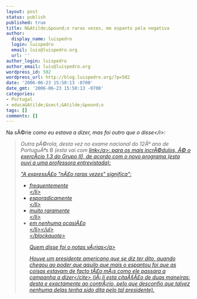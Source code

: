 ```yaml
---
layout: post
status: publish
published: true
title: N&Atilde;&pound;o raras vezes, me espanto pela negativa
author:
  display_name: luispedro
  login: luispedro
  email: luis@luispedro.org
  url: ''
author_login: luispedro
author_email: luis@luispedro.org
wordpress_id: 502
wordpress_url: http://blog.luispedro.org/?p=502
date: '2006-06-23 15:50:13 -0700'
date_gmt: '2006-06-23 15:50:13 -0700'
categories:
- Portugal
- educa&Atilde;&sect;&Atilde;&pound;o
tags: []
comments: []
---
```

<p>Na s&Atilde;&copy;rie <i>como eu estava a dizer, mas foi outro que o disse<&#47;i>:</p>
<blockquote><p>
Outra p&Atilde;&copy;rola, desta vez no exame nacional do 12&Acirc;&ordm; ano de Portugu&Atilde;&ordf;s B (esta vai com <a href="http:&#47;&#47;www.exames.org&#47;enes&#47;2006&#47;1&#47;639.pdf">link<&#47;a>: para os mais incr&Atilde;&copy;dulos, &Atilde;&copy; o exerc&Atilde;&shy;cio 1.3 do Grupo II), de acordo com o novo programa (esta ouvi a uma professora entrevistada):</p>
<p>"A express&Atilde;&pound;o "n&Atilde;&pound;o raras vezes" significa":</p>
<ul>
<li>frequentemente<br />
<&#47;li>
<li>esporadicamente<br />
<&#47;li>
<li>muito raramente<br />
<&#47;li>
<li>em nenhuma ocasi&Atilde;&pound;o<br />
<&#47;li><&#47;ul><br />
<&#47;blockquote></p>
<p>Quem disse foi o <a href="http:&#47;&#47;notasvarias.blogspot.com&#47;2006&#47;06&#47;no-comments.html">notas v&Atilde;&iexcl;rias<&#47;a></p>
<p>Houve um presidente americano que se diz ter dito, quando chegou ao poder que aquilo que mais o espantou foi que <cite>as coisas estavam de facto t&Atilde;&pound;o m&Atilde;&iexcl;s como ele passara a campanha a dizer<&#47;cite> (j&Atilde;&iexcl; li esta cita&Atilde;&sect;&Atilde;&pound;o de duas maneiras: desta e exactamente ao contr&Atilde;&iexcl;rio, pelo que desconfio que talvez nenhuma delas tenha sido dita pelo tal presidente).</p>
